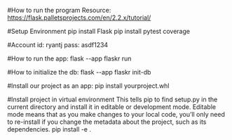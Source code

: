 #How to run the program
Resource: https://flask.palletsprojects.com/en/2.2.x/tutorial/

#Setup Environment
pip install Flask
pip install pytest coverage

#Account
id: ryantj
pass: asdf1234

#How to run the app:
flask --app flaskr run

#How to initialize the db:
flask --app flaskr init-db

#Install our project as an app:
pip install yourproject.whl

#Install project in virtual environment
This tells pip to find setup.py in the current directory and install it in editable or development mode. Editable mode means that as you make changes to your local code, you’ll only need to re-install if you change the metadata about the project, such as its dependencies.
pip install -e .